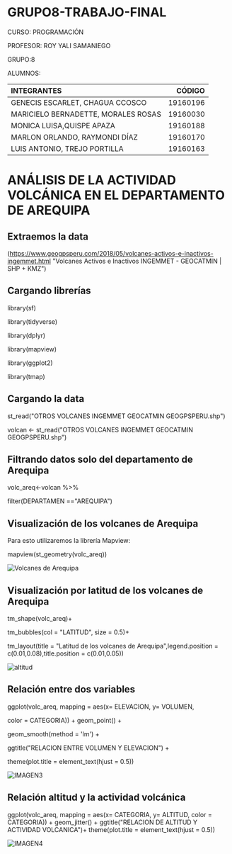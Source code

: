 # GRUPO8-TRABAJO-FINAL
CURSO: PROGRAMACIÓN

PROFESOR: ROY YALI SAMANIEGO

GRUPO:8

ALUMNOS:

|             INTEGRANTES                 |   CÓDIGO   |
|:----------------------------------------|-----------:|
| GENECIS ESCARLET, CHAGUA CCOSCO         |  19160196  |
| MARICIELO BERNADETTE, MORALES ROSAS     |  19160030  |
| MONICA LUISA,QUISPE APAZA               |  19160188  |
| MARLON ORLANDO, RAYMONDI DÍAZ           |  19160170  |
| LUIS ANTONIO, TREJO PORTILLA            |  19160163  |


# ANÁLISIS DE LA ACTIVIDAD VOLCÁNICA EN EL DEPARTAMENTO DE AREQUIPA

## Extraemos la data
(https://www.geogpsperu.com/2018/05/volcanes-activos-e-inactivos-ingemmet.html "Volcanes Activos e Inactivos INGEMMET - GEOCATMIN | SHP + KMZ")

## Cargando librerías
library(sf)

library(tidyverse)

library(dplyr)

library(mapview)

library(ggplot2)

library(tmap)


## Cargando la data 
st_read("OTROS VOLCANES INGEMMET GEOCATMIN GEOGPSPERU.shp")

volcan <- st_read("OTROS VOLCANES INGEMMET GEOCATMIN GEOGPSPERU.shp")

## Filtrando datos solo del departamento de Arequipa
volc_areq<-volcan %>%

  filter(DEPARTAMEN =="AREQUIPA")
	
## Visualización de los volcanes de Arequipa 
Para esto utilizaremos la librería Mapview:

mapview(st_geometry(volc_areq))

![Volcanes de Arequipa](https://user-images.githubusercontent.com/78512276/106982945-ab96b480-672a-11eb-99ee-04ae5d2ae356.png)

## Visualización  por  latitud de los volcanes de Arequipa
tm_shape(volc_areq)+

  tm_bubbles(col = "LATITUD", size = 0.5)+
  
  tm_layout(title = "Latitud de los volcanes de Arequipa",legend.position = c(0.01,0.08),title.position = c(0.01,0.05))
  
  ![altitud](https://user-images.githubusercontent.com/78512276/106985801-b43db980-672f-11eb-92d5-271e0c8f7f23.png)
## Relación entre dos variables

ggplot(volc_areq, mapping = aes(x= ELEVACION, y= VOLUMEN, 

color = CATEGORIA)) + geom_point() + 
				
  geom_smooth(method = 'lm') +
  
  ggtitle("RELACION ENTRE VOLUMEN Y ELEVACION") +
  
  theme(plot.title = element_text(hjust = 0.5))
  
  ![IMAGEN3](https://user-images.githubusercontent.com/78512276/106987519-43000580-6733-11eb-8880-36c6e2ba7ade.png)
  
  
  ## Relación altitud y la actividad volcánica
  
  ggplot(volc_areq, mapping = aes(x= CATEGORIA, y= ALTITUD, 
                                color = CATEGORIA)) + 
 geom_jitter() + ggtitle("RELACION DE ALTITUD Y ACTIVIDAD VOLCANICA")+
  theme(plot.title = element_text(hjust = 0.5))
  
  ![IMAGEN4](https://user-images.githubusercontent.com/78512276/106988025-4e9ffc00-6734-11eb-919e-3a3fe054d78e.png)
